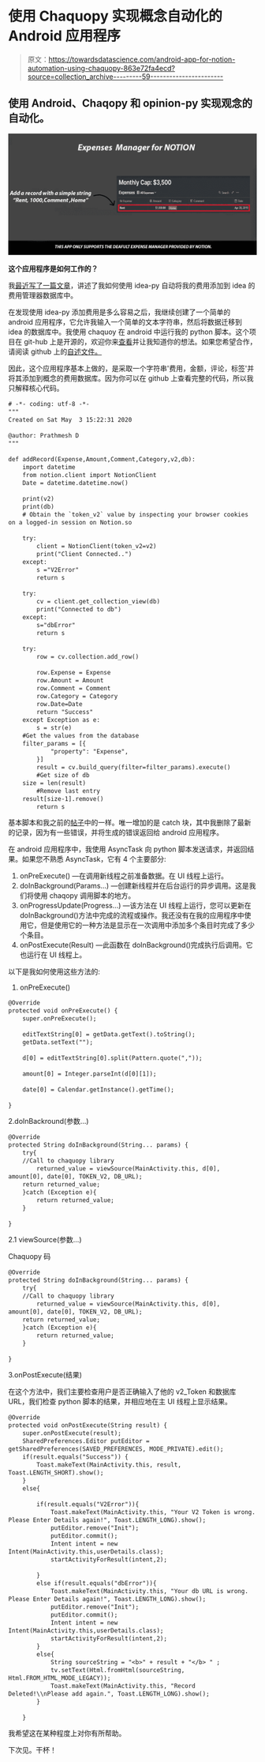 # 使用 Chaquopy 实现概念自动化的 Android 应用程序

> 原文：<https://towardsdatascience.com/android-app-for-notion-automation-using-chaquopy-863e72fa4ecd?source=collection_archive---------59----------------------->

## 使用 Android、Chaqopy 和 opinion-py 实现观念的自动化。

![](img/9cac22e193eb5b484291178fbf87cc7a.png)

**这个应用程序是如何工作的？**

我[最近写了一篇文章](https://medium.com/@prathu10/automating-notion-using-notion-py-fa0f2e8f089e)，讲述了我如何使用 idea-py 自动将我的费用添加到 idea 的费用管理器数据库中。

在发现使用 idea-py 添加费用是多么容易之后，我继续创建了一个简单的 android 应用程序，它允许我输入一个简单的文本字符串，然后将数据迁移到 idea 的数据库中。我使用 chaquoy 在 android 中运行我的 python 脚本。这个项目在 git-hub 上是开源的，欢迎你来[查看](https://github.com/Prathmesh2498/ExpensesManagerForNotion)并让我知道你的想法。如果您希望合作，请阅读 github 上的[自述文件。](https://github.com/Prathmesh2498/ExpensesManagerForNotion/blob/master/README.md)

因此，这个应用程序基本上做的，是采取一个字符串'费用，金额，评论，标签'并将其添加到概念的费用数据库。因为你可以在 github 上查看完整的代码，所以我只解释核心代码。

```
# -*- coding: utf-8 -*-
"""
Created on Sat May  3 15:22:31 2020

@author: Prathmesh D
"""

def addRecord(Expense,Amount,Comment,Category,v2,db):
    import datetime
    from notion.client import NotionClient
    Date = datetime.datetime.now()

    print(v2)
    print(db)
    # Obtain the `token_v2` value by inspecting your browser cookies on a logged-in session on Notion.so

    try:
        client = NotionClient(token_v2=v2)
        print("Client Connected..")
    except:
        s ="V2Error"
        return s

    try:
        cv = client.get_collection_view(db)
        print("Connected to db")
    except:
        s="dbError"
        return s

    try:
        row = cv.collection.add_row()

        row.Expense = Expense
        row.Amount = Amount
        row.Comment = Comment
        row.Category = Category
        row.Date=Date
        return "Success"
    except Exception as e:
        s = str(e)
	#Get the values from the database         
	filter_params = [{
            "property": "Expense",
        }]
        result = cv.build_query(filter=filter_params).execute()
        #Get size of db
	size = len(result)
        #Remove last entry
	result[size-1].remove()
        return s
```

基本脚本和我之前的[帖子](https://medium.com/@prathu10/automating-notion-using-notion-py-fa0f2e8f089e)中的一样。唯一增加的是 catch 块，其中我删除了最新的记录，因为有一些错误，并将生成的错误返回给 android 应用程序。

在 android 应用程序中，我使用 AsyncTask 向 python 脚本发送请求，并返回结果。如果您不熟悉 AsyncTask，它有 4 个主要部分:

1.  onPreExecute() —在调用新线程之前准备数据。在 UI 线程上运行。
2.  doInBackground(Params…) —创建新线程并在后台运行的异步调用。这是我们将使用 chaqopy 调用脚本的地方。
3.  onProgressUpdate(Progress…) —该方法在 UI 线程上运行，您可以更新在 doInBackground()方法中完成的流程或操作。我还没有在我的应用程序中使用它，但是使用它的一种方法是显示在一次调用中添加多个条目时完成了多少个条目。
4.  onPostExecute(Result) —此函数在 doInBackground()完成执行后调用。它也运行在 UI 线程上。

以下是我如何使用这些方法的:

1.  onPreExecute()

```
@Override
protected void onPreExecute() {
    super.onPreExecute();

    editTextString[0] = getData.getText().toString();
    getData.setText("");

    d[0] = editTextString[0].split(Pattern.quote(","));

    amount[0] = Integer.parseInt(d[0][1]);

    date[0] = Calendar.getInstance().getTime();

}
```

2.doInBackround(参数…)

```
@Override
protected String doInBackground(String... params) {
    try{
	//Call to chaquopy library
        returned_value = viewSource(MainActivity.this, d[0], amount[0], date[0], TOKEN_V2, DB_URL);
	return returned_value;
    }catch (Exception e){
        return returned_value;
    }

}
```

2.1 viewSource(参数…)

Chaquopy 码

```
@Override
protected String doInBackground(String... params) {
    try{
	//Call to chaquopy library
        returned_value = viewSource(MainActivity.this, d[0], amount[0], date[0], TOKEN_V2, DB_URL);
	return returned_value;
    }catch (Exception e){
        return returned_value;
    }

}
```

3.onPostExecute(结果)

在这个方法中，我们主要检查用户是否正确输入了他的 v2_Token 和数据库 URL，我们检查 python 脚本的结果，并相应地在主 UI 线程上显示结果。

```
@Override
protected void onPostExecute(String result) {
    super.onPostExecute(result);
    SharedPreferences.Editor putEditor = getSharedPreferences(SAVED_PREFERENCES, MODE_PRIVATE).edit();
    if(result.equals("Success")) {
        Toast.makeText(MainActivity.this, result, Toast.LENGTH_SHORT).show();
    }
    else{

        if(result.equals("V2Error")){
            Toast.makeText(MainActivity.this, "Your V2 Token is wrong. Please Enter Details again!", Toast.LENGTH_LONG).show();
            putEditor.remove("Init");
            putEditor.commit();
            Intent intent = new Intent(MainActivity.this,userDetails.class);
            startActivityForResult(intent,2);

        }
        else if(result.equals("dbError")){
            Toast.makeText(MainActivity.this, "Your db URL is wrong. Please Enter Details again!", Toast.LENGTH_LONG).show();
            putEditor.remove("Init");
            putEditor.commit();
            Intent intent = new Intent(MainActivity.this,userDetails.class);
            startActivityForResult(intent,2);
        }
        else{
            String sourceString = "<b>" + result + "</b> " ;
            tv.setText(Html.fromHtml(sourceString, Html.FROM_HTML_MODE_LEGACY));
            Toast.makeText(MainActivity.this, "Record Deleted!\\nPlease add again.", Toast.LENGTH_LONG).show();
        }

    }
```

我希望这在某种程度上对你有所帮助。

下次见。干杯！